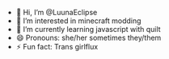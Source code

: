 - 👋 Hi, I’m @LuunaEclipse
- 👀 I’m interested in minecraft modding
- 🌱 I’m currently learning javascript with quilt
- 😄 Pronouns: she/her sometimes they/them
- ⚡ Fun fact: Trans girlflux

